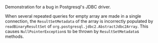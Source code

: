 Demonstration for a bug in Postgresql's JDBC driver.

When several repeated queries for empty array are made in a single connection, the `ResultSetMetadata` of the
array is incorrectly populated by `readBinaryResultSet` of `org.postgresql.jdbc2.AbstractJdbc2Array`.
This causes `NullPointerException`s to be thrown by `ResultSetMetadata`s methods.
